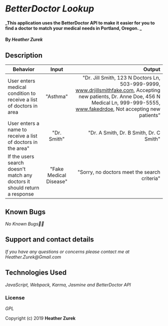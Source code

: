 # _BetterDoctor Lookup_

#### _This application uses the BetterDoctor API to make it easier for you to find a doctor to match your medical needs in Portland, Oregon. _

#### By _**Heather Zurek**_

## Description

| Behavior | Input | Output |
| ------------- |:-------------:| -----:|
| User enters medical condition to receive a list of doctors in area | "Asthma" | "Dr. Jill Smith, 123 N Doctors Ln, 503-999-9999, www.drjillsmithfake.com, Accepting new patients, Dr. Anne Doe, 456 N Medical Ln, 999-999-5555, www.fakedrdoe, Not accepting new patients” |
| User enters a name to receive a list of doctors in the area" | "Dr. Smith" | "Dr. A Smith, Dr. B Smith, Dr. C Smith" |
| If the users search doesn't match any doctors it should return a response | "Fake Medical Disease" | "Sorry, no doctors meet the search criteria" |


## Known Bugs

_No Known Bugs🐛🐞_

## Support and contact details

_If you have any questions or concerns please contact me at Heather.Zurek@Gmail.com_

## Technologies Used

_JavaScript, Webpack, Karma, Jasmine and BetterDoctor API_

### License

*GPL*

Copyright (c) 2019 **Heather Zurek**
